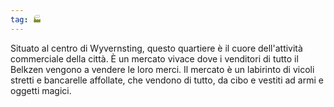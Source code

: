 ```yaml
---
tag: 🏭
---
```

Situato al centro di Wyvernsting, questo quartiere è il cuore dell'attività commerciale della città. È un mercato vivace dove i venditori di tutto il Belkzen vengono a vendere le loro merci. Il mercato è un labirinto di vicoli stretti e bancarelle affollate, che vendono di tutto, da cibo e vestiti ad armi e oggetti magici.